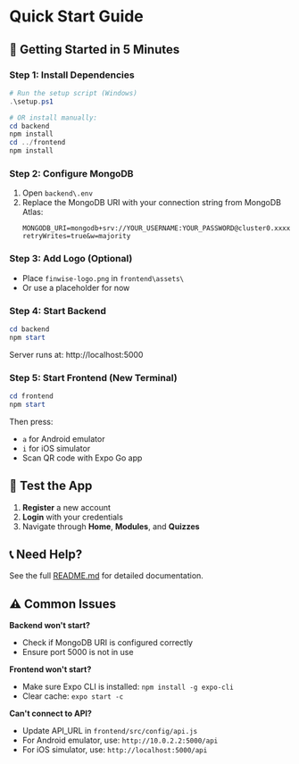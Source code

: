 # Quick Start Guide

## 🚀 Getting Started in 5 Minutes

### Step 1: Install Dependencies
```powershell
# Run the setup script (Windows)
.\setup.ps1

# OR install manually:
cd backend
npm install
cd ../frontend
npm install
```

### Step 2: Configure MongoDB
1. Open `backend\.env`
2. Replace the MongoDB URI with your connection string from MongoDB Atlas:
   ```
   MONGODB_URI=mongodb+srv://YOUR_USERNAME:YOUR_PASSWORD@cluster0.xxxxx.mongodb.net/finwise?retryWrites=true&w=majority
   ```

### Step 3: Add Logo (Optional)
- Place `finwise-logo.png` in `frontend\assets\`
- Or use a placeholder for now

### Step 4: Start Backend
```powershell
cd backend
npm start
```
Server runs at: http://localhost:5000

### Step 5: Start Frontend (New Terminal)
```powershell
cd frontend
npm start
```
Then press:
- `a` for Android emulator
- `i` for iOS simulator
- Scan QR code with Expo Go app

## 🎯 Test the App

1. **Register** a new account
2. **Login** with your credentials
3. Navigate through **Home**, **Modules**, and **Quizzes**

## 📞 Need Help?

See the full [README.md](README.md) for detailed documentation.

## ⚠️ Common Issues

**Backend won't start?**
- Check if MongoDB URI is configured correctly
- Ensure port 5000 is not in use

**Frontend won't start?**
- Make sure Expo CLI is installed: `npm install -g expo-cli`
- Clear cache: `expo start -c`

**Can't connect to API?**
- Update API_URL in `frontend/src/config/api.js`
- For Android emulator, use: `http://10.0.2.2:5000/api`
- For iOS simulator, use: `http://localhost:5000/api`
